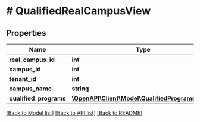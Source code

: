 # # QualifiedRealCampusView

## Properties

Name | Type | Description | Notes
------------ | ------------- | ------------- | -------------
**real_campus_id** | **int** |  | [optional]
**campus_id** | **int** |  | [optional]
**tenant_id** | **int** |  | [optional]
**campus_name** | **string** |  | [optional]
**qualified_programs** | [**\OpenAPI\Client\Model\QualifiedProgramsView[]**](QualifiedProgramsView.md) |  | [optional]

[[Back to Model list]](../../README.md#models) [[Back to API list]](../../README.md#endpoints) [[Back to README]](../../README.md)
